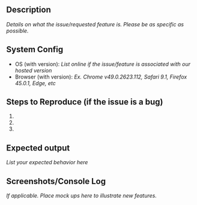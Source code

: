 ## Description
*Details on what the issue/requested feature is. Please be as specific as possible.*

## System Config
- OS (with version): *List online if the issue/feature is associated with our hosted version*
- Browser (with version): *Ex. Chrome v49.0.2623.112, Safari 9.1, Firefox 45.0.1, Edge, etc*

## Steps to Reproduce (if the issue is a bug)
  1.
  2.
  3.

## Expected output
*List your expected behavior here*

## Screenshots/Console Log
*If applicable. Place mock ups here to illustrate new features.*
